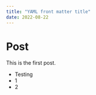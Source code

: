 ```yaml
---
title: "YAML front matter title"
date: 2022-08-22
---
```


# Post
This is the first post.
- Testing
- 1
- 2
